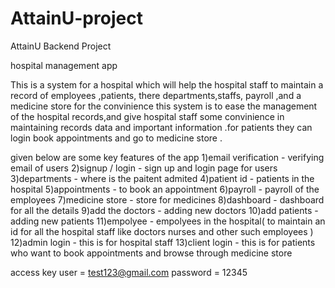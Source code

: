 # AttainU-project
AttainU Backend Project


 hospital management app
 

This is a system for a hospital which will help the hospital staff to maintain a record of employees ,patients, there departments,staffs, payroll ,and a medicine store for the convinience this system is to ease the management of the hospital records,and give hospital staff some convinience in maintaining records data and important information .for patients they can login book appointments and go to medicine store .

 
given below are some key features of the app
1)email verification - verifying email of users
2)signup / login - sign up and login page for users 
3)departments - where is the paitent admited 
4)patient id - patients in the hospital
5)appointments - to book an appointment
6)payroll - payroll of the employees
7)medicine store - store for medicines
8)dashboard - dashboard for all the details
9)add the doctors - adding new doctors
10)add patients - adding new patients
11)empolyee - empolyees in the hospital( to maintain an id for all the hospital staff like doctors nurses and other such employees )
12)admin login - this is for hospital staff 
13)client login - this is for patients who want to book appointments and browse through medicine store


access key
user = test123@gmail.com
password = 12345
